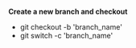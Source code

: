 
**Create a new branch and checkout**
- git checkout -b 'branch_name' 
- git switch -c 'branch_name'

